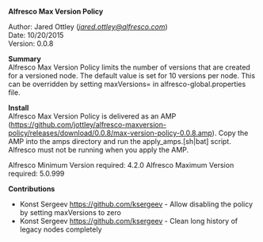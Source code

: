 **Alfresco Max Version Policy**

Author: Jared Ottley (*jared.ottley@alfresco.com*)  
Date: 10/20/2015  
Version: 0.0.8  

**Summary**  
Alfresco Max Version Policy limits the number of versions that are created for a versioned node. The default value is set for 10 versions per node. This can be overridden by setting maxVersions=<value> in alfresco-global.properties file.

**Install**  
Alfresco Max Version Policy is delivered as an AMP (https://github.com/jottley/alfresco-maxversion-policy/releases/download/0.0.8/max-version-policy-0.0.8.amp).  Copy the AMP into the amps directory and run the apply_amps.[sh|bat] script. Alfresco must not be running when you apply the AMP.

Alfresco Minimum Version required: 4.2.0
Alfresco Maximum Version required: 5.0.999  

**Contributions**  
* Konst Sergeev <https://github.com/ksergeev> - Allow disabling the policy by setting maxVersions to zero
* Konst Sergeev <https://github.com/ksergeev> - Clean long history of legacy nodes completely
